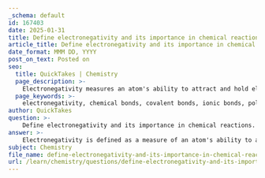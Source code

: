 ```yaml
---
_schema: default
id: 167403
date: 2025-01-31
title: Define electronegativity and its importance in chemical reactions.
article_title: Define electronegativity and its importance in chemical reactions.
date_format: MMM DD, YYYY
post_on_text: Posted on
seo:
  title: QuickTakes | Chemistry
  page_description: >-
    Electronegativity measures an atom's ability to attract and hold electrons in chemical bonds, influencing bond types, molecular polarity, and the reactivity of elements in chemical reactions.
  page_keywords: >-
    electronegativity, chemical bonds, covalent bonds, ionic bonds, polar covalent bonds, Pauling scale, molecular polarity, reactivity prediction, stability of compounds, chemical reactions
author: QuickTakes
question: >-
    Define electronegativity and its importance in chemical reactions.
answer: >-
    Electronegativity is defined as a measure of an atom's ability to attract and hold onto electrons when it is involved in a chemical bond. This property is crucial in determining the nature of the bonds formed between atoms, influencing whether they will form covalent, polar covalent, or ionic bonds.\n\nThe concept of electronegativity was introduced by the chemist Linus Pauling, and it is typically expressed on the Pauling scale, which ranges from 0.7 (for the least electronegative elements) to 4.0 (for the most electronegative elements). For example, fluorine is the most electronegative element with a value of 4.0, while elements like cesium and francium have very low electronegativity values.\n\nThe importance of electronegativity in chemical reactions can be summarized as follows:\n\n1. **Bond Type Determination**: Electronegativity differences between atoms dictate the type of bond that will form. If the difference is significant (generally greater than 1.7), an ionic bond is likely to form, where electrons are transferred from one atom to another. If the difference is moderate (between 0.4 and 1.7), a polar covalent bond is formed, where electrons are shared unequally. If the difference is small (less than 0.4), a non-polar covalent bond is formed, where electrons are shared equally.\n\n2. **Molecular Polarity**: Electronegativity influences the polarity of molecules. For instance, in a water molecule (H₂O), the oxygen atom is more electronegative than the hydrogen atoms, leading to a polar covalent bond. This polarity affects the physical and chemical properties of water, such as its solvent capabilities and boiling point.\n\n3. **Reactivity Prediction**: Understanding electronegativity helps predict how different elements will interact in chemical reactions. Elements with high electronegativity, such as fluorine and oxygen, are more reactive because they can attract electrons more effectively, influencing the formation of compounds and the nature of chemical interactions.\n\n4. **Stability of Compounds**: The arrangement of electrons and the resulting electronegativity differences can affect the stability of compounds. For example, compounds formed with highly electronegative elements may exhibit different stability and reactivity compared to those formed with less electronegative elements.\n\nIn summary, electronegativity is a fundamental concept in chemistry that plays a critical role in determining the type of chemical bonds formed, the polarity of molecules, and the reactivity of elements in chemical reactions. Understanding this concept is essential for predicting the behavior of substances in various chemical processes.
subject: Chemistry
file_name: define-electronegativity-and-its-importance-in-chemical-reactions.md
url: /learn/chemistry/questions/define-electronegativity-and-its-importance-in-chemical-reactions
---
```


&nbsp;
